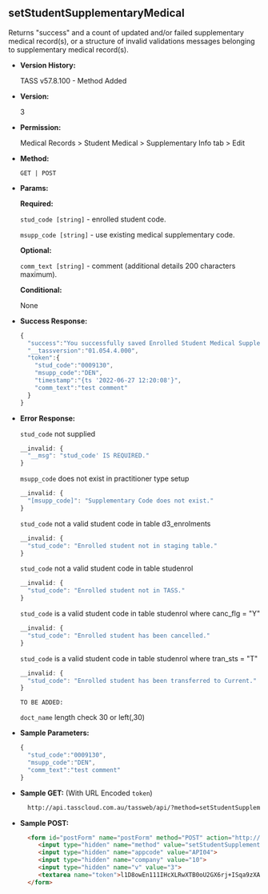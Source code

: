 **setStudentSupplementaryMedical**
----
  Returns "success" and a count of updated and/or failed supplementary medical record(s), or a structure of invalid validations messages belonging to supplementary medical record(s).
  
* **Version History:**

  TASS v57.8.100 - Method Added

* **Version:**

  3

* **Permission:**

  Medical Records > Student Medical > Supplementary Info tab > Edit

* **Method:**

  `GET | POST`
  
*  **Params:**

   **Required:**
 
   `stud_code [string]` - enrolled student code.
 
   `msupp_code [string]` - use existing medical supplementary code.
 
   **Optional:**
 
   `comm_text [string]` - comment (additional details 200 characters maximum).

   **Conditional:**

   None

* **Success Response:**

    ```javascript
    {
      "success":"You successfully saved Enrolled Student Medical Supplementary Information.",
      "__tassversion":"01.054.4.000",
      "token":{
        "stud_code":"0009130",
        "msupp_code":"DEN",
        "timestamp":"{ts '2022-06-27 12:20:08'}",
        "comm_text":"test comment"
      }
    }
    ```

* **Error Response:**

  `stud_code` not supplied
  ```javascript
  __invalid: {
    "__msg": "stud_code' IS REQUIRED."
  }
  ```

  `msupp_code` does not exist in practitioner type setup
  ```javascript
  __invalid: {
    "[msupp_code]": "Supplementary Code does not exist."
  }
  ```

  `stud_code` not a valid student code in table d3_enrolments
  ```javascript
  __invalid: {
    "stud_code": "Enrolled student not in staging table."
  }
  ```

  `stud_code` not a valid student code in table studenrol
  ```javascript
  __invalid: {
    "stud_code": "Enrolled student not in TASS."
  }
  ```

  `stud_code` is a valid student code in table studenrol where canc_flg = "Y"
  ```javascript
  __invalid: {
    "stud_code": "Enrolled student has been cancelled."
  }
  ```

  `stud_code` is a valid student code in table studenrol where tran_sts = "T"
  ```javascript
  __invalid: {
    "stud_code": "Enrolled student has been transferred to Current."
  }
  ```

  `TO BE ADDED:`

  `doct_name` length check 30 or left(,30)
    
* **Sample Parameters:**

  ```javascript
  {
    "stud_code":"0009130",
    "msupp_code":"DEN",
    "comm_text":"test comment"
  }
  ```

* **Sample GET:** (With URL Encoded `token`)

  ```HTML
    http://api.tasscloud.com.au/tassweb/api/?method=setStudentSupplementaryMedical&appcode=API04&company=10&v=3&token=l1D8owEn111IHcXLRwXTB0oU2GX6rj%2BISqa9zXA8We3J3mwgjW5pdUvFK3%2FIZ4mJ4bMyfKTmEoup%2B3tTE9GeLQ%3D%3D
  ```
  
* **Sample POST:**

  ```HTML
    <form id="postForm" name="postForm" method="POST" action="http://api.tasscloud.com.au/tassweb/api/">
       <input type="hidden" name="method" value="setStudentSupplementaryMedical">
       <input type="hidden" name="appcode" value="API04">
       <input type="hidden" name="company" value="10">
       <input type="hidden" name="v" value="3">
       <textarea name="token">l1D8owEn111IHcXLRwXTB0oU2GX6rj+ISqa9zXA8We3J3mwgjW5pdUvFK3/IZ4mJ4bMyfKTmEoup+3tTE9GeLQ==</textarea>
    </form>
  ```